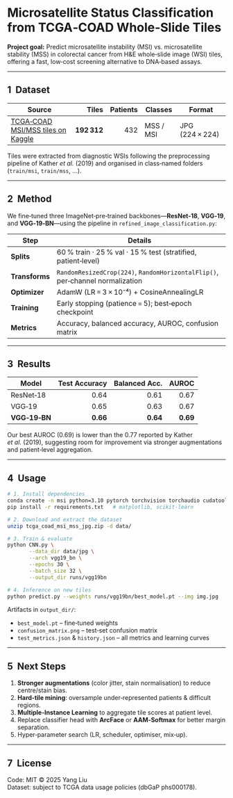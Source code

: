 # Microsatellite Status Classification from TCGA‑COAD Whole‑Slide Tiles

**Project goal:** Predict microsatellite instability (MSI) vs. microsatellite stability (MSS) in colorectal cancer from H&E whole‑slide image (WSI) tiles, offering a fast, low‑cost screening alternative to DNA‑based assays.

---

## 1&nbsp;&nbsp;Dataset

| Source | Tiles | Patients | Classes | Format |
|--------|------:|---------:|---------|--------|
| [TCGA‑COAD MSI/MSS tiles on Kaggle](https://www.kaggle.com/datasets/joangibert/tcga_coad_msi_mss_jpg/data) | **192 312** | 432 | MSS / MSI | JPG (224 × 224) |

Tiles were extracted from diagnostic WSIs following the preprocessing pipeline of Kather *et&nbsp;al.* (2019) and organised in class‑named folders (`train/msi`, `train/mss`, …).

---

## 2&nbsp;&nbsp;Method

We fine‑tuned three ImageNet‑pre‑trained backbones—**ResNet‑18**, **VGG‑19**, and **VGG‑19‑BN**—using the pipeline in `refined_image_classification.py`:

| Step | Details |
|------|---------|
| **Splits** | 60 % train · 25 % val · 15 % test (stratified, patient‑level) |
| **Transforms** | `RandomResizedCrop(224)`, `RandomHorizontalFlip()`, per‑channel normalization |
| **Optimizer** | AdamW (LR = 3 × 10⁻⁴) + CosineAnnealingLR |
| **Training** | Early stopping (patience = 5); best‑epoch checkpoint |
| **Metrics** | Accuracy, balanced accuracy, AUROC, confusion matrix |

---

## 3&nbsp;&nbsp;Results

| Model | Test Accuracy | Balanced Acc. | AUROC |
|-------|--------------:|--------------:|------:|
| ResNet‑18 | 0.64 | 0.61 | 0.67 |
| VGG‑19 | 0.65 | 0.63 | 0.67 |
| **VGG‑19‑BN** | **0.66** | **0.64** | **0.69** |

Our best AUROC (0.69) is lower than the 0.77 reported by Kather *et&nbsp;al.* (2019), suggesting room for improvement via stronger augmentations and patient‑level aggregation.

---

## 4&nbsp;&nbsp;Usage

```bash
# 1. Install dependencies
conda create -n msi python=3.10 pytorch torchvision torchaudio cudatoolkit -c pytorch
pip install -r requirements.txt   # matplotlib, scikit-learn

# 2. Download and extract the dataset
unzip tcga_coad_msi_mss_jpg.zip -d data/

# 3. Train & evaluate
python CNN.py \
       --data_dir data/jpg \
       --arch vgg19_bn \
       --epochs 30 \
       --batch_size 32 \
       --output_dir runs/vgg19bn

# 4. Inference on new tiles
python predict.py --weights runs/vgg19bn/best_model.pt --img img.jpg
```

Artifacts in `output_dir/`:

* `best_model.pt` – fine‑tuned weights  
* `confusion_matrix.png` – test‑set confusion matrix  
* `test_metrics.json` & `history.json` – all metrics and learning curves

---

## 5&nbsp;&nbsp;Next Steps

1. **Stronger augmentations** (color jitter, stain normalisation) to reduce centre/stain bias.  
2. **Hard‑tile mining**: oversample under‑represented patients & difficult regions.  
3. **Multiple‑Instance Learning** to aggregate tile scores at patient level.  
4. Replace classifier head with **ArcFace** or **AAM‑Softmax** for better margin separation.  
5. Hyper‑parameter search (LR, scheduler, optimiser, mix‑up).

---

## 7&nbsp;&nbsp;License

Code: MIT © 2025 Yang Liu  
Dataset: subject to TCGA data usage policies (dbGaP phs000178).
